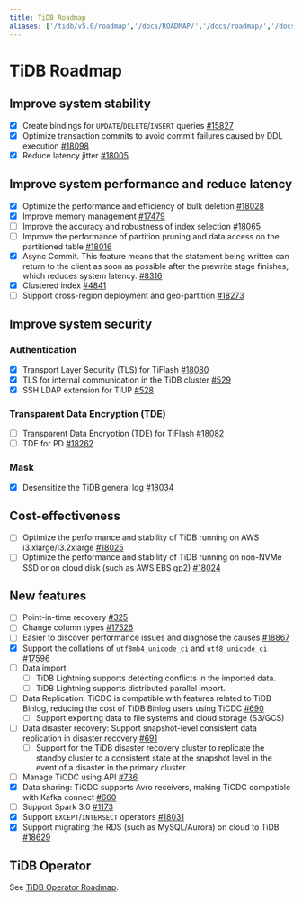 ```yaml
---
title: TiDB Roadmap
aliases: ['/tidb/v5.0/roadmap','/docs/ROADMAP/','/docs/roadmap/','/docs/stable/roadmap/','/docs/v4.0/roadmap/','/tidb/stable/roadmap','/docs/v3.1/roadmap/','/tidb/v3.1/roadmap','/docs/v3.0/roadmap/','/tidb/v3.0/roadmap','/docs/v2.1/roadmap/','/tidb/v2.1/roadmap']
---
```


<!-- markdownlint-disable MD001 -->

# TiDB Roadmap

## Improve system stability

- [x] Create bindings for `UPDATE`/`DELETE`/`INSERT` queries [#15827](https://github.com/pingcap/tidb/issues/15827)
- [x] Optimize transaction commits to avoid commit failures caused by DDL execution [#18098](https://github.com/pingcap/tidb/issues/18098)
- [x] Reduce latency jitter [#18005](https://github.com/pingcap/tidb/issues/18005)

## Improve system performance and reduce latency

- [x] Optimize the performance and efficiency of bulk deletion [#18028](https://github.com/pingcap/tidb/issues/18028)
- [x] Improve memory management [#17479](https://github.com/pingcap/tidb/issues/17479)
- [ ] Improve the accuracy and robustness of index selection [#18065](https://github.com/pingcap/tidb/issues/18065)
- [ ] Improve the performance of partition pruning and data access on the partitioned table [#18016](https://github.com/pingcap/tidb/issues/18016)
- [x] Async Commit. This feature means that the statement being written can return to the client as soon as possible after the prewrite stage finishes, which reduces system latency. [#8316](https://github.com/tikv/tikv/issues/8316)
- [x] Clustered index [#4841](https://github.com/pingcap/tidb/issues/4841)
- [ ] Support cross-region deployment and geo-partition [#18273](https://github.com/pingcap/tidb/issues/18273)

## Improve system security

### Authentication

- [x] Transport Layer Security (TLS) for TiFlash [#18080](https://github.com/pingcap/tidb/issues/18080)
- [x] TLS for internal communication in the TiDB cluster [#529](https://github.com/pingcap/tiup/issues/529)
- [x] SSH LDAP extension for TiUP [#528](https://github.com/pingcap/tiup/issues/528)

### Transparent Data Encryption (TDE)

- [ ] Transparent Data Encryption (TDE) for TiFlash [#18082](https://github.com/pingcap/tidb/issues/18082)
- [ ] TDE for PD [#18262](https://github.com/pingcap/tidb/issues/18262)

### Mask

- [x] Desensitize the TiDB general log [#18034](https://github.com/pingcap/tidb/issues/18034)

## Cost-effectiveness

- [ ] Optimize the performance and stability of TiDB running on AWS i3.xlarge/i3.2xlarge [#18025](https://github.com/pingcap/tidb/issues/18025)
- [ ] Optimize the performance and stability of TiDB running on non-NVMe SSD or on cloud disk (such as AWS EBS gp2) [#18024](https://github.com/pingcap/tidb/issues/18024)

## New features

- [ ] Point-in-time recovery [#325](https://github.com/pingcap/br/issues/325)
- [ ] Change column types [#17526](https://github.com/pingcap/tidb/issues/17526)
- [ ] Easier to discover performance issues and diagnose the causes [#18867](https://github.com/pingcap/tidb/issues/18867)
- [x] Support the collations of `utf8mb4_unicode_ci` and `utf8_unicode_ci` [#17596](https://github.com/pingcap/tidb/issues/17596)
- [ ] Data import
    - [ ] TiDB Lightning supports detecting conflicts in the imported data.
    - [ ] TiDB Lightning supports distributed parallel import.
- [ ] Data Replication: TiCDC is compatible with features related to TiDB Binlog, reducing the cost of TiDB Binlog users using TiCDC [#690](https://github.com/pingcap/ticdc/issues/690)
    - [ ] Support exporting data to file systems and cloud storage (S3/GCS)
- [ ] Data disaster recovery: Support snapshot-level consistent data replication in disaster recovery [#691](https://github.com/pingcap/ticdc/issues/691)
    - [ ] Support for the TiDB disaster recovery cluster to replicate the standby cluster to a consistent state at the snapshot level in the event of a disaster in the primary cluster.
- [ ] Manage TiCDC using API [#736](https://github.com/pingcap/ticdc/issues/736)
- [x] Data sharing: TiCDC supports Avro receivers, making TiCDC compatible with Kafka connect [#660](https://github.com/pingcap/ticdc/issues/660)
- [ ] Support Spark 3.0 [#1173](https://github.com/pingcap/tispark/issues/1173)
- [x] Support `EXCEPT`/`INTERSECT` operators [#18031](https://github.com/pingcap/tidb/issues/18031)
- [x] Support migrating the RDS (such as MySQL/Aurora) on cloud to TiDB [#18629](https://github.com/pingcap/tidb/issues/18629)

## TiDB Operator

See [TiDB Operator Roadmap](https://docs.pingcap.com/tidb-in-kubernetes/dev/roadmap).
